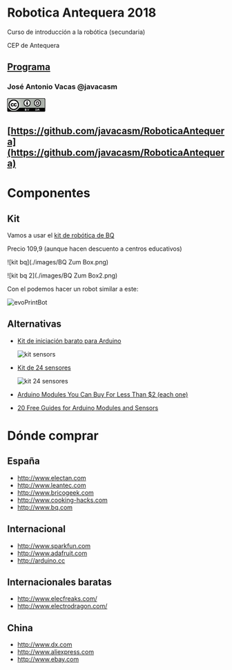 # Robotica Antequera 2018

Curso de introducción a la robótica (secundaria)

CEP de Antequera

## [Programa](./README.md)

### José Antonio Vacas @javacasm

![cc](./images/CCbySQ_88x31.png)

## [https://github.com/javacasm/RoboticaAntequera](https://github.com/javacasm/RoboticaAntequera)
# Componentes

## Kit

Vamos a usar el [kit de robótica de BQ](https://www.bq.com/es/zum-kit)

Precio 109,9 (aunque hacen descuento a centros educativos)

![kit bq](./images/BQ Zum Box.png)

![kit bq 2](./images/BQ Zum Box2.png)


Con el podemos hacer un robot similar a este:

![evoPrintBot](https://github.com/javacasm/evoPrintBot/raw/master/images/evoPrintBot.png)

## Alternativas

* [Kit de iniciación barato para Arduino](http://www.luisllamas.es/2016/11/kit-de-iniciacion-barato-para-empezar-en-arduino/)

  ![kit sensors](http://www.luisllamas.es/wp-content/uploads/2016/11/kit-iniciacion-arduino-sensores.png)

* [Kit de 24 sensores](http://tienda.bricogeek.com/kits-arduino/830-octopus-brick-kit-de-24-sensores-para-arduino.html)

  ![kit 24 sensores](http://cdn-tienda.bricogeek.com/3184-thickbox_default/octopus-brick-kit-de-24-sensores-para-arduino.jpg)


* [Arduino Modules You Can Buy For Less Than $2 (each one)](http://randomnerdtutorials.com/21-arduino-modules-you-can-buy-for-less-than-2/)

* [20 Free Guides for Arduino Modules and Sensors](http://randomnerdtutorials.com/20-free-guides-for-arduino-modules-and-sensors/)

# Dónde comprar

## España

* http://www.electan.com
* http://www.leantec.com
* http://www.bricogeek.com
* http://www.cooking-hacks.com
* http://www.bq.com

## Internacional

* http://www.sparkfun.com
* http://www.adafruit.com
* http://arduino.cc

## Internacionales baratas

* http://www.elecfreaks.com/
* http://www.electrodragon.com/


## China

* http://www.dx.com
* http://www.aliexpress.com
* http://www.ebay.com
